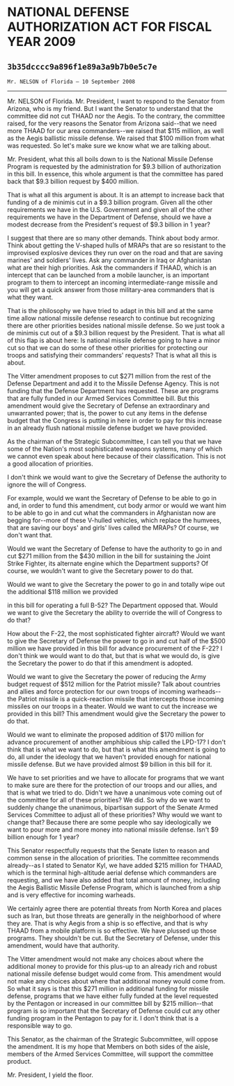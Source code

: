 # NATIONAL DEFENSE AUTHORIZATION ACT FOR FISCAL YEAR 2009
## `3b35dcccc9a896f1e89a3a9b7b0e5c7e`
`Mr. NELSON of Florida — 10 September 2008`

---


Mr. NELSON of Florida. Mr. President, I want to respond to the 
Senator from Arizona, who is my friend. But I want the Senator to 
understand that the committee did not cut THAAD nor the Aegis. To the 
contrary, the committee raised, for the very reasons the Senator from 
Arizona said--that we need more THAAD for our area commanders--we 
raised that $115 million, as well as the Aegis ballistic missile 
defense. We raised that $100 million from what was requested. So let's 
make sure we know what we are talking about.

Mr. President, what this all boils down to is the National Missile 
Defense Program is requested by the administration for $9.3 billion of 
authorization in this bill. In essence, this whole argument is that the 
committee has pared back that $9.3 billion request by $400 million.

That is what all this argument is about. It is an attempt to increase 
back that funding of a de minimis cut in a $9.3 billion program. Given 
all the other requirements we have in the U.S. Government and given all 
of the other requirements we have in the Department of Defense, should 
we have a modest decrease from the President's request of $9.3 billion 
in 1 year?

I suggest that there are so many other demands. Think about body 
armor. Think about getting the V-shaped hulls of MRAPs that are so 
resistant to the improvised explosive devices they run over on the road 
and that are saving marines' and soldiers' lives. Ask any commander in 
Iraq or Afghanistan what are their high priorities. Ask the commanders 
if THAAD, which is an intercept that can be launched from a mobile 
launcher, is an important program to them to intercept an incoming 
intermediate-range missile and you will get a quick answer from those 
military-area commanders that is what they want.

That is the philosophy we have tried to adapt in this bill and at the 
same time allow national missile defense research to continue but 
recognizing there are other priorities besides national missile 
defense. So we just took a de minimis cut out of a $9.3 billion request 
by the President. That is what all of this flap is about here: Is 
national missile defense going to have a minor cut so that we can do 
some of these other priorities for protecting our troops and satisfying 
their commanders' requests? That is what all this is about.

The Vitter amendment proposes to cut $271 million from the rest of 
the Defense Department and add it to the Missile Defense Agency. This 
is not funding that the Defense Department has requested. These are 
programs that are fully funded in our Armed Services Committee bill. 
But this amendment would give the Secretary of Defense an extraordinary 
and unwarranted power; that is, the power to cut any items in the 
defense budget that the Congress is putting in here in order to pay for 
this increase in an already flush national missile defense budget we 
have provided.

As the chairman of the Strategic Subcommittee, I can tell you that we 
have some of the Nation's most sophisticated weapons systems, many of 
which we cannot even speak about here because of their classification. 
This is not a good allocation of priorities.

I don't think we would want to give the Secretary of Defense the 
authority to ignore the will of Congress.

For example, would we want the Secretary of Defense to be able to go 
in and, in order to fund this amendment, cut body armor or would we 
want him to be able to go in and cut what the commanders in Afghanistan 
now are begging for--more of these V-hulled vehicles, which replace the 
humvees, that are saving our boys' and girls' lives called the MRAPs? 
Of course, we don't want that.

Would we want the Secretary of Defense to have the authority to go in 
and cut $271 million from the $430 million in the bill for sustaining 
the Joint Strike Fighter, its alternate engine which the Department 
supports? Of course, we wouldn't want to give the Secretary power to do 
that.

Would we want to give the Secretary the power to go in and totally 
wipe out the additional $118 million we provided


in this bill for operating a full B-52? The Department opposed that. 
Would we want to give the Secretary the ability to override the will of 
Congress to do that?

How about the F-22, the most sophisticated fighter aircraft? Would we 
want to give the Secretary of Defense the power to go in and cut half 
of the $500 million we have provided in this bill for advance 
procurement of the F-22? I don't think we would want to do that, but 
that is what we would do, is give the Secretary the power to do that if 
this amendment is adopted.

Would we want to give the Secretary the power of reducing the Army 
budget request of $512 million for the Patriot missile? Talk about 
countries and allies and force protection for our own troops of 
incoming warheads--the Patriot missile is a quick-reaction missile that 
intercepts those incoming missiles on our troops in a theater. Would we 
want to cut the increase we provided in this bill? This amendment would 
give the Secretary the power to do that.

Would we want to eliminate the proposed addition of $170 million for 
advance procurement of another amphibious ship called the LPD-17? I 
don't think that is what we want to do, but that is what this amendment 
is going to do, all under the ideology that we haven't provided enough 
for national missile defense. But we have provided almost $9 billion in 
this bill for it.

We have to set priorities and we have to allocate for programs that 
we want to make sure are there for the protection of our troops and our 
allies, and that is what we tried to do. Didn't we have a unanimous 
vote coming out of the committee for all of these priorities? We did. 
So why do we want to suddenly change the unanimous, bipartisan support 
of the Senate Armed Services Committee to adjust all of these 
priorities? Why would we want to change that? Because there are some 
people who say ideologically we want to pour more and more money into 
national missile defense. Isn't $9 billion enough for 1 year?

This Senator respectfully requests that the Senate listen to reason 
and common sense in the allocation of priorities. The committee 
recommends already--as I stated to Senator Kyl, we have added $215 
million for THAAD, which is the terminal high-altitude aerial defense 
which commanders are requesting, and we have also added that total 
amount of money, including the Aegis Ballistic Missile Defense Program, 
which is launched from a ship and is very effective for incoming 
warheads.

We certainly agree there are potential threats from North Korea and 
places such as Iran, but those threats are generally in the 
neighborhood of where they are. That is why Aegis from a ship is so 
effective, and that is why THAAD from a mobile platform is so 
effective. We have plussed up those programs. They shouldn't be cut. 
But the Secretary of Defense, under this amendment, would have that 
authority.

The Vitter amendment would not make any choices about where the 
additional money to provide for this plus-up to an already rich and 
robust national missile defense budget would come from. This amendment 
would not make any choices about where that additional money would come 
from. So what it says is that this $271 million in additional funding 
for missile defense, programs that we have either fully funded at the 
level requested by the Pentagon or increased in our committee bill by 
$215 million--that program is so important that the Secretary of 
Defense could cut any other funding program in the Pentagon to pay for 
it. I don't think that is a responsible way to go.

This Senator, as the chairman of the Strategic Subcommittee, will 
oppose the amendment. It is my hope that Members on both sides of the 
aisle, members of the Armed Services Committee, will support the 
committee product.

Mr. President, I yield the floor.